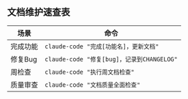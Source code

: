 ## 文档维护速查表

| 场景 | 命令 |
|------|------|
| 完成功能 | `claude-code "完成[功能名]，更新文档"` |
| 修复Bug | `claude-code "修复[bug]，记录到CHANGELOG"` |
| 周检查 | `claude-code "执行周文档检查"` |
| 质量审查 | `claude-code "文档质量全面检查"` |